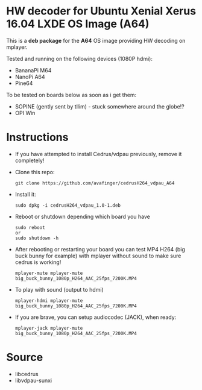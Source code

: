 HW decoder for Ubuntu Xenial Xerus 16.04 LXDE OS Image (A64)
======================================================

This is a **deb package** for the **A64** OS image providing HW decoding on mplayer.

Tested and running on the following devices (1080P hdmi):

  - BananaPi M64
  - NanoPi A64
  - Pine64

To be tested on boards below as soon as i get them:

  - SOPINE (gently sent by tllim) - stuck somewhere around the globe!?
  - OPI Win

Instructions
============

  - If you have attempted to install Cedrus/vdpau previously, remove it completely!
  - Clone this repo: 

		git clone https://github.com/avafinger/cedrusH264_vdpau_A64

  - Install it:

		sudo dpkg -i cedrusH264_vdpau_1.0-1.deb 

  - Reboot or shutdown depending which board you have

		sudo reboot
		or
		sudo shutdown -h
	
  - After rebooting or restarting your board you can test MP4 H264 (big buck bunny for example)
    with mplayer without sound to make sure cedrus is working!

		mplayer-mute mplayer-mute big_buck_bunny_1080p_H264_AAC_25fps_7200K.MP4 

  - To play with sound (output to hdmi)

		mplayer-hdmi mplayer-mute big_buck_bunny_1080p_H264_AAC_25fps_7200K.MP4 

  - If you are brave, you can setup audiocodec (JACK), when ready:

		mplayer-jack mplayer-mute big_buck_bunny_1080p_H264_AAC_25fps_7200K.MP4 

Source
======

  - libcedrus
  - libvdpau-sunxi